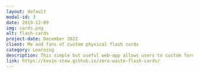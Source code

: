 ```yaml
---
layout: default
modal-id: 3
date: 2019-12-09
img: cards.png
alt: flash-cards
project-date: December 2022
client: Me and fans of custom physical flash cards
category: Learning
description: This simple but useful web-app allows users to custom format 12 flash cards with custom content on the front and back of cards, generating a double sided 8.5" x 11" printable PDF file.  While there probably a million free flash card websites on the internet, the innovation with this project is the no-waste minimal-cutting approach; a Bootstap5 flex-box grid layout is used in conjunction with Java Sctipt and custom CSS to all users to enter front/back content from an entry form, see the results in real-time, and make a PDF file when ready.  All cards are the same size when printed using a 'actual size' or 'non-fit' printer setting.  In its current state, cards are best suited to learning foreign language words (or linux bash commands as I am using it) because front of cards are printed in large font and back of cards are printed in smaller descriptive font.  Future versions of this site aim to allow user formatting control for increased card customization.
link: https://kevin-stew.github.io/zero-waste-flash-cards/
---
```


